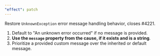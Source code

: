 ```yaml
---
"effect": patch
---
```


Restore `UnknownException` error message handling behavior, closes #4221.

1. Default to "An unknown error occurred" if no message is provided.
2. **Use the `message` property from the cause, if it exists and is a string**.
3. Prioritize a provided custom message over the inherited or default message.
